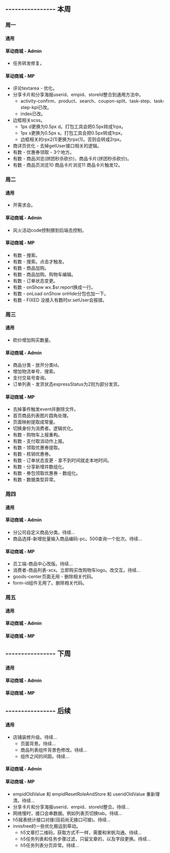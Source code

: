 ## ---------------- 本周

### 周一
#### 通用
#### 草动商城 - Admin
* 任务转发修复。
#### 草动商城 - MP
* 评论textarea - 优化。
* 分享卡片和分享海报userid、empid、storeId整合到通用方法中。
  - activity-confirm、product、search、coupon-split、task-step、task-step-kpi已改。
  - index已改。
* 边框相关scss。
  - 1px d更换为0.5px d。打包工具会把0.5px转成1rpx。
  - 1px s更换为0.5px s。打包工具会把0.5px转成1rpx。
  - 边框相关的rpx2(1)更换为rpx(1)。否则会转成2rpx。
* 商详页优化 - 去掉getUser接口相关的逻辑。
* 有数 - 优惠券领取 - 3个地方。
* 有数 - 商品浏览(拼团秒杀砍价)，商品卡片(拼团秒杀砍价)。
* 有数 - 商品页浏览10 商品卡片浏览11 商品卡片触发12。

### 周二
#### 通用
* 开需求会。
#### 草动商城 - Admin
* 风火活动code控制挪到后端去控制。
#### 草动商城 - MP
* 有数 - 搜索。
* 有数 - 搜索。点击才触发。
* 有数 - 商品加购。
* 有数 - 商品加购。购物车编辑。
* 有数 - 订单状态变更。
* 有数 - onShow wx.$sr.report换成一行。
* 有数 - onLoad onShow onHide分包也加一下。
* 有数 - FIXED 没接入有数时sr.setUser会报错。

### 周三
#### 通用
* 砍价增加购买数量。
#### 草动商城 - Admin
* 商品分类 - 放开分类id。
* 增加物流单号、搜索。
* 支付交易号查询。
* 订单列表 - 发货状态expressStatus为2则为部分发货。
#### 草动商城 - MP
* 去掉事件触发event并删除文件。
* 首页商品列表图片圆角处理。
* 页面映射提取成常量。
* 切换身份为消费者。逻辑优化。
* 有数 - 购物车上报重构。
* 有数 - 支付取消动作上报。
* 有数 - 领取优惠券提取。
* 有数 - 核销优惠券。
* 有数 - 订单状态变更 - 拿不到时间就走本地时间。
* 有数 - 分享新增并数组化。
* 有数 - 券包领取优惠券 - 数组化。
* 有数 - 数据类型异常。

### 周四
#### 通用
#### 草动商城 - Admin
* 分公司自定义商品分类。待续...
* 商品选择-新增批量输入商品编码-pc。500查询一个批次。待续...
#### 草动商城 - MP
* 员工端-商品中心改版。待续...
* 消费者-商品列表-xcx。立即购买改购物车logo。改交互。待续...
* goods-center页面无用 - 删除相关代码。
* form-id组件无用了。删除相关代码。

### 周五
#### 通用
#### 草动商城 - Admin
#### 草动商城 - MP

## ---------------- 下周
#### 通用
#### 草动商城 - Admin
#### 草动商城 - MP

## ---------------- 后续
#### 通用
* 店铺装修升级。待续...
  - 页面背景。待续...
  - 商品列表组件背景色修改。待续...
  - 组件之间的间距。待续...
#### 草动商城 - Admin
#### 草动商城 - MP
* empidOldValue 和 empidResetRoleAndStore 和 useridOldValue 重新理清。待续...
* 分享卡片和分享海报userid、empid、storeId整合。待续...
* 网络慢时，接口会串数据。例如列表页切换tab。待续...
* h5报表统计接口对接(目前尚无接口可接)。待续...
* innisfree的一些优化搬运到草动。
  - h5文章打二维码，获取方式不一样，需要和宋帆沟通。待续...
  - h5任务列表和任务步骤过滤，只留文章的，以及字段更换。待续...
  - h5任务列表分页异常。待续...

